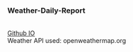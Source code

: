 <h3>Weather-Daily-Report</h3><br>
<a href='https://arupduttabappy.github.io/Weather-JS/'>Github IO</a><br>
Weather API used: openweathermap.org <br>
